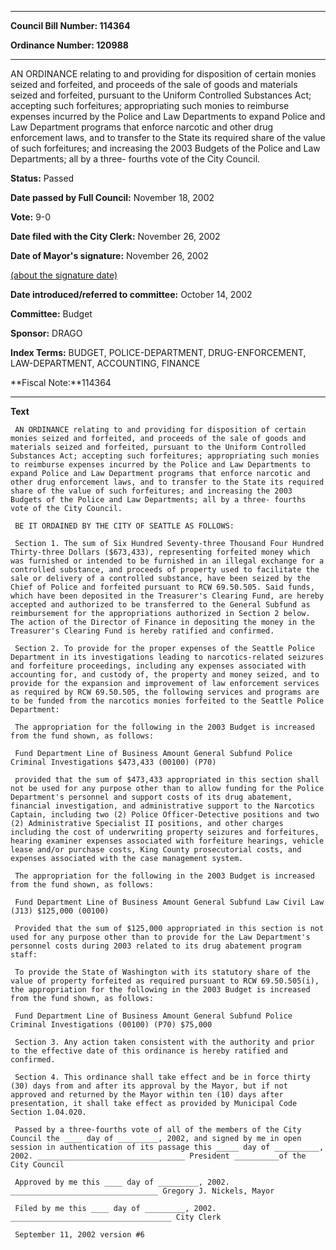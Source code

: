 

********

**Council Bill Number: 114364**
   
**Ordinance Number: 120988**
********

 AN ORDINANCE relating to and providing for disposition of certain monies seized and forfeited, and proceeds of the sale of goods and materials seized and forfeited, pursuant to the Uniform Controlled Substances Act; accepting such forfeitures; appropriating such monies to reimburse expenses incurred by the Police and Law Departments to expand Police and Law Department programs that enforce narcotic and other drug enforcement laws, and to transfer to the State its required share of the value of such forfeitures; and increasing the 2003 Budgets of the Police and Law Departments; all by a three- fourths vote of the City Council.

**Status:** Passed
   
**Date passed by Full Council:** November 18, 2002
   
**Vote:** 9-0
   
**Date filed with the City Clerk:** November 26, 2002
   
**Date of Mayor's signature:** November 26, 2002
   
[(about the signature date)](/~public/approvaldate.htm)
   
   
   
**Date introduced/referred to committee:** October 14, 2002
   
**Committee:** Budget
   
**Sponsor:** DRAGO
   
   
**Index Terms:** BUDGET, POLICE-DEPARTMENT, DRUG-ENFORCEMENT, LAW-DEPARTMENT, ACCOUNTING, FINANCE

**Fiscal Note:**114364

********

**Text**
   
```
 AN ORDINANCE relating to and providing for disposition of certain monies seized and forfeited, and proceeds of the sale of goods and materials seized and forfeited, pursuant to the Uniform Controlled Substances Act; accepting such forfeitures; appropriating such monies to reimburse expenses incurred by the Police and Law Departments to expand Police and Law Department programs that enforce narcotic and other drug enforcement laws, and to transfer to the State its required share of the value of such forfeitures; and increasing the 2003 Budgets of the Police and Law Departments; all by a three- fourths vote of the City Council.

 BE IT ORDAINED BY THE CITY OF SEATTLE AS FOLLOWS:

 Section 1. The sum of Six Hundred Seventy-three Thousand Four Hundred Thirty-three Dollars ($673,433), representing forfeited money which was furnished or intended to be furnished in an illegal exchange for a controlled substance, and proceeds of property used to facilitate the sale or delivery of a controlled substance, have been seized by the Chief of Police and forfeited pursuant to RCW 69.50.505. Said funds, which have been deposited in the Treasurer's Clearing Fund, are hereby accepted and authorized to be transferred to the General Subfund as reimbursement for the appropriations authorized in Section 2 below. The action of the Director of Finance in depositing the money in the Treasurer's Clearing Fund is hereby ratified and confirmed.

 Section 2. To provide for the proper expenses of the Seattle Police Department in its investigations leading to narcotics-related seizures and forfeiture proceedings, including any expenses associated with accounting for, and custody of, the property and money seized, and to provide for the expansion and improvement of law enforcement services as required by RCW 69.50.505, the following services and programs are to be funded from the narcotics monies forfeited to the Seattle Police Department:

 The appropriation for the following in the 2003 Budget is increased from the fund shown, as follows:

 Fund Department Line of Business Amount General Subfund Police Criminal Investigations $473,433 (00100) (P70)

 provided that the sum of $473,433 appropriated in this section shall not be used for any purpose other than to allow funding for the Police Department's personnel and support costs of its drug abatement, financial investigation, and administrative support to the Narcotics Captain, including two (2) Police Officer-Detective positions and two (2) Administrative Specialist II positions, and other charges including the cost of underwriting property seizures and forfeitures, hearing examiner expenses associated with forfeiture hearings, vehicle lease and/or purchase costs, King County prosecutorial costs, and expenses associated with the case management system.

 The appropriation for the following in the 2003 Budget is increased from the fund shown, as follows:

 Fund Department Line of Business Amount General Subfund Law Civil Law (J13) $125,000 (00100)

 Provided that the sum of $125,000 appropriated in this section is not used for any purpose other than to provide for the Law Department's personnel costs during 2003 related to its drug abatement program staff:

 To provide the State of Washington with its statutory share of the value of property forfeited as required pursuant to RCW 69.50.505(i), the appropriation for the following in the 2003 Budget is increased from the fund shown, as follows:

 Fund Department Line of Business Amount General Subfund Police Criminal Investigations (00100) (P70) $75,000

 Section 3. Any action taken consistent with the authority and prior to the effective date of this ordinance is hereby ratified and confirmed.

 Section 4. This ordinance shall take effect and be in force thirty (30) days from and after its approval by the Mayor, but if not approved and returned by the Mayor within ten (10) days after presentation, it shall take effect as provided by Municipal Code Section 1.04.020.

 Passed by a three-fourths vote of all of the members of the City Council the ____ day of _________, 2002, and signed by me in open session in authentication of its passage this _____ day of __________, 2002. _________________________________ President __________of the City Council

 Approved by me this ____ day of _________, 2002. _________________________________ Gregory J. Nickels, Mayor

 Filed by me this ____ day of _________, 2002. ____________________________________ City Clerk

 September 11, 2002 version #6

```
